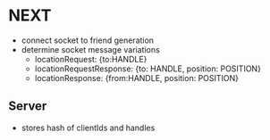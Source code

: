 # NEXT
 - connect socket to friend generation
 - determine socket message variations
   - locationRequest: {to:HANDLE}
   - locationRequestResponse: {to: HANDLE, position: POSITION}
   - locationResponse: {from:HANDLE, position: POSITION}
   
## Server
 - stores hash of clientIds and handles
